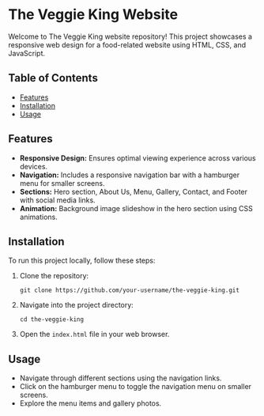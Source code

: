 # The Veggie King Website

Welcome to The Veggie King website repository! This project showcases a responsive web design for a food-related website using HTML, CSS, and JavaScript.

## Table of Contents

- [Features](#features)
- [Installation](#installation)
- [Usage](#usage)

## Features

- **Responsive Design:** Ensures optimal viewing experience across various devices.
- **Navigation:** Includes a responsive navigation bar with a hamburger menu for smaller screens.
- **Sections:** Hero section, About Us, Menu, Gallery, Contact, and Footer with social media links.
- **Animation:** Background image slideshow in the hero section using CSS animations.

## Installation

To run this project locally, follow these steps:

1. Clone the repository:
   ```
   git clone https://github.com/your-username/the-veggie-king.git
   ```
2. Navigate into the project directory:
   ```
   cd the-veggie-king
   ```
3. Open the `index.html` file in your web browser.

## Usage

- Navigate through different sections using the navigation links.
- Click on the hamburger menu to toggle the navigation menu on smaller screens.
- Explore the menu items and gallery photos.


